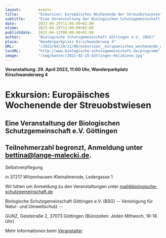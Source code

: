 ```yaml
---
layout:        events
title:         "Exkursion: Europäisches Wochenende der Streuobstwiesen"
subtitle:      "Eine Veranstaltung der Biologischen Schutzgemeinschaft e.V. Göttingen"
date:          2023-04-29T11:00:00+02:00
etime:         2023-04-29T13:00:00+02:00
publishdate:   2023-04-13T00:00:00+01:00
author:        "Biologische Schutzgemeinschaft Göttingen e.V. (BSG)"
place:         "Wanderparkplatz Kirschwanderweg 4"
URL:           "/2023/04/29/11/00/exkursion__europaeisches_wochenende_der_streuobstwiesen"
locURL:        "http://www.biologische-schutzgemeinschaft.de/programm"
image:         "/img/banner/2021-02-25-Göttingen-Holzbiene.jpg"
---
```


**Veranstaltung: 29. April 2023, 11:00 Uhr, Wanderparkplatz Kirschwanderweg 4**

Exkursion: Europäisches Wochenende der Streuobstwiesen
===========

Eine Veranstaltung der Biologischen Schutzgemeinschaft e.V. Göttingen
-----------
Teilnehmerzahl begrenzt, Anmeldung unter bettina@lange-malecki.de.
-------------

Selbstverpflegung

in 37217 Witzenhausen-Kleinalmerode, Ledergasse 1


Wir bitten um Anmeldung zu den Veranstaltungen unter mail@biologische-schutzgemeinschaft.de

Biologische Schutzgemeinschaft Göttingen e.V. (BSG)
-- Vereinigung für Natur- und Umweltschutz --

GUNZ, Geiststraße 2, 37073 Göttingen (Bürozeiten: Jeden Mittwoch, 16-18 Uhr)

Mehr Informationen beim [Veranstalter](http://www.biologische-schutzgemeinschaft.de/programm)
